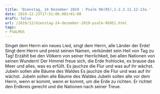 ```yaml
---
title: 'Dienstag, 24 Dezember 2019 : Psalm 96(95),1-2.3.11.12-13a.'
date: 2019-12-23T17:51:00.001+01:00
draft: false
url: /2019/12/dienstag-24-dezember-2019-psalm-96951.html
tags: 
- PSALMUS
---
```


Singet dem Herrn ein neues Lied, singt dem Herrn, alle Länder der Erde! Singt dem Herrn und preist seinen Namen, verkündet sein Heil von Tag zu Tag! Erzählt bei den Völkern von seiner Herrlichkeit, bei allen Nationen von seinen Wundern! Der Himmel freue sich, die Erde frohlocke, es brause das Meer und alles, was es erfüllt. Es jauchze die Flur und was auf ihr wächst. Jubeln sollen alle Bäume des Waldes Es jauchze die Flur und was auf ihr wächst. Jubeln sollen alle Bäume des Waldes Jubeln sollen alle vor dem Herrn, wenn er kommt, wenn er kommt, um die Erde zu richten. Er richtet den Erdkreis gerecht und die Nationen nach seiner Treue.